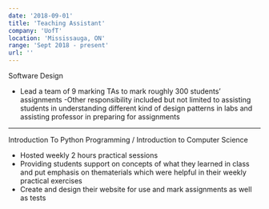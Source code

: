 ```yaml
---
date: '2018-09-01'
title: 'Teaching Assistant'
company: 'UofT'
location: 'Mississauga, ON'
range: 'Sept 2018 - present'
url: ''
---
```


Software Design

- Lead a team of 9 marking TAs to mark roughly 300 students’ assignments
  -Other responsibility included but not limited to assisting students in understanding different kind
  of design patterns in labs and assisting professor in preparing for assignments

---

Introduction To Python Programming / Introduction to Computer Science

- Hosted weekly 2 hours practical sessions
- Providing students support on concepts of what they learned in class and put emphasis on thematerials which were helpful in their weekly practical exercises
- Create and design their website for use and mark assignments as well as tests
